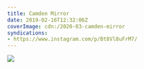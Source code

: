 ```yaml
---
title: Camden Mirror
date: 2019-02-16T12:32:06Z
coverImage: cdn:/2020-03-camden-mirror
syndications:
- https://www.instagram.com/p/Bt8Vl8uFrM7/
---
```


![](cdn:/2020-03-camden-mirror?class=fw)
